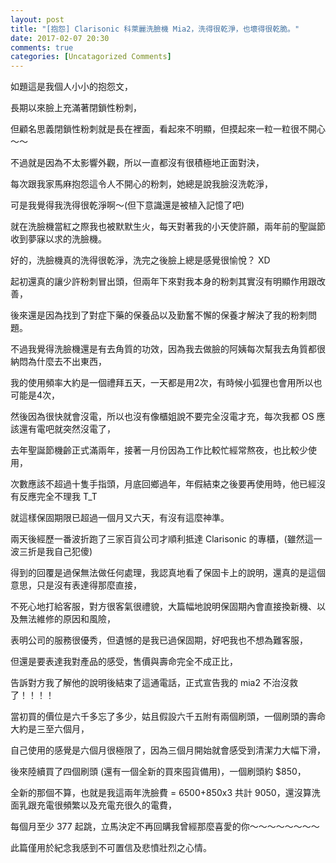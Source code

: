 ```yaml
---
layout: post
title: "[抱怨] Clarisonic 科萊麗洗臉機 Mia2，洗得很乾淨，也壞得很乾脆。"
date: 2017-02-07 20:30
comments: true
categories: [Uncatagorized Comments]
---
```


如題這是我個人小小的抱怨文，

長期以來臉上充滿著閉鎖性粉刺，

但顧名思義閉鎖性粉刺就是長在裡面，看起來不明顯，但摸起來一粒一粒很不開心～～

不過就是因為不太影響外觀，所以一直都沒有很積極地正面對決，

每次跟我家馬麻抱怨這令人不開心的粉刺，她總是說我臉沒洗乾淨，

可是我覺得我洗得很乾淨啊～(但下意識還是被植入記憶了吧)

就在洗臉機當紅之際我也被默默生火，每天對著我的小天使許願，兩年前的聖誕節收到夢寐以求的洗臉機。

好的，洗臉機真的洗得很乾淨，洗完之後臉上總是感覺很愉悅？ XD

起初還真的讓少許粉刺冒出頭，但兩年下來對我本身的粉刺其實沒有明顯作用跟改善，

後來還是因為找到了對症下藥的保養品以及勤奮不懈的保養才解決了我的粉刺問題。

不過我覺得洗臉機還是有去角質的功效，因為我去做臉的阿姨每次幫我去角質都很納悶為什麼去不出東西，

我的使用頻率大約是一個禮拜五天，一天都是用2次，有時候小狐狸也會用所以也可能是4次，

然後因為很快就會沒電，所以也沒有像櫃姐說不要完全沒電才充，每次我都 OS 應該還有電吧就突然沒電了，

去年聖誕節機齡正式滿兩年，接著一月份因為工作比較忙經常熬夜，也比較少使用，

次數應該不超過十隻手指頭，月底回鄉過年，年假結束之後要再使用時，他已經沒有反應完全不理我 T_T

就這樣保固期限已超過一個月又六天，有沒有這麼神準。

兩天後經歷一番波折跑了三家百貨公司才順利抵達 Clarisonic 的專櫃，(雖然這一波三折是我自己犯傻)

得到的回覆是過保無法做任何處理，我認真地看了保固卡上的說明，還真的是這個意思，只是沒有表達得那麼直接，

不死心地打給客服，對方很客氣很禮貌，大篇幅地說明保固期內會直接換新機、以及無法維修的原因和風險，

表明公司的服務很優秀，但遺憾的是我已過保固期，好吧我也不想為難客服，

但還是要表達我對產品的感受，售價與壽命完全不成正比，

告訴對方我了解他的說明後結束了這通電話，正式宣告我的 mia2 不治沒救了！！！！

當初買的價位是六千多忘了多少，姑且假設六千五附有兩個刷頭，一個刷頭的壽命大約是三至六個月，

自己使用的感覺是六個月很極限了，因為三個月開始就會感受到清潔力大幅下滑，

後來陸續買了四個刷頭 (還有一個全新的買來囤貨備用)，一個刷頭約 $850，

全新的那個不算，也就是我這兩年洗臉費 = 6500+850x3 共計 9050，還沒算洗面乳跟充電很頻繁以及充電充很久的電費，

每個月至少 377 起跳，立馬決定不再回購我曾經那麼喜愛的你～～～～～～～～

此篇僅用於紀念我感到不可置信及悲憤壯烈之心情。
